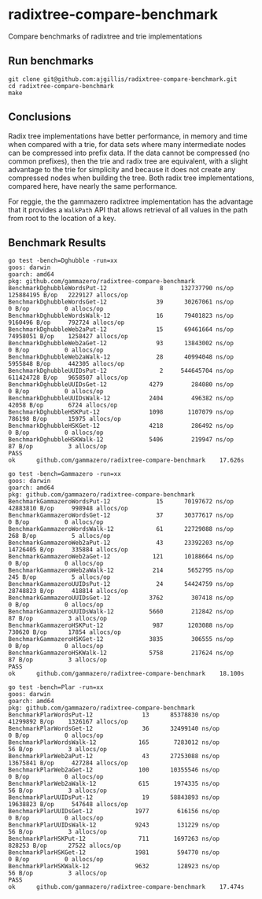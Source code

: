 # radixtree-compare-benchmark
Compare benchmarks of radixtree and trie implementations

## Run benchmarks
```
git clone git@github.com:ajgillis/radixtree-compare-benchmark.git
cd radixtree-compare-benchmark
make
```

## Conclusions
Radix tree implementations have better performance, in memory and time when compared with a trie, for data sets where many intermediate nodes can be compressed into prefix data.  If the data cannot be compressed (no common prefixes), then the trie and radix tree are equivalent, with a slight advantage to the trie for simplicity and because it does not create any compressed nodes when building the tree.  Both radix tree implementations, compared here, have nearly the same performance.

For reggie, the the gammazero radixtree implementation has the advantage that it provides a `WalkPath` API that allows retrieval of all values in the path from root to the location of a key.

## Benchmark Results
```
go test -bench=Dghubble -run=xx
goos: darwin
goarch: amd64
pkg: github.com/gammazero/radixtree-compare-benchmark
BenchmarkDghubbleWordsPut-12     	       8	 132737790 ns/op	125884195 B/op	 2229127 allocs/op
BenchmarkDghubbleWordsGet-12     	      39	  30267061 ns/op	       0 B/op	       0 allocs/op
BenchmarkDghubbleWordsWalk-12    	      16	  79401823 ns/op	 9160496 B/op	  792724 allocs/op
BenchmarkDghubbleWeb2aPut-12     	      15	  69461664 ns/op	74958051 B/op	 1258427 allocs/op
BenchmarkDghubbleWeb2aGet-12     	      93	  13843002 ns/op	       0 B/op	       0 allocs/op
BenchmarkDghubbleWeb2aWalk-12    	      28	  40994048 ns/op	 5955848 B/op	  442305 allocs/op
BenchmarkDghubbleUUIDsPut-12     	       2	 544645704 ns/op	611424728 B/op	 9658507 allocs/op
BenchmarkDghubbleUUIDsGet-12     	    4279	    284080 ns/op	       0 B/op	       0 allocs/op
BenchmarkDghubbleUUIDsWalk-12    	    2404	    496382 ns/op	   42058 B/op	    6724 allocs/op
BenchmarkDghubbleHSKPut-12       	    1098	   1107079 ns/op	  786198 B/op	   15975 allocs/op
BenchmarkDghubbleHSKGet-12       	    4218	    286492 ns/op	       0 B/op	       0 allocs/op
BenchmarkDghubbleHSKWalk-12      	    5406	    219947 ns/op	      87 B/op	       3 allocs/op
PASS
ok  	github.com/gammazero/radixtree-compare-benchmark	17.626s

go test -bench=Gammazero -run=xx
goos: darwin
goarch: amd64
pkg: github.com/gammazero/radixtree-compare-benchmark
BenchmarkGammazeroWordsPut-12     	      15	  70197672 ns/op	42883810 B/op	  998948 allocs/op
BenchmarkGammazeroWordsGet-12     	      37	  30377617 ns/op	       0 B/op	       0 allocs/op
BenchmarkGammazeroWordsWalk-12    	      61	  22729088 ns/op	     268 B/op	       5 allocs/op
BenchmarkGammazeroWeb2aPut-12     	      43	  23392203 ns/op	14726405 B/op	  335884 allocs/op
BenchmarkGammazeroWeb2aGet-12     	     121	  10188664 ns/op	       0 B/op	       0 allocs/op
BenchmarkGammazeroWeb2aWalk-12    	     214	   5652795 ns/op	     245 B/op	       5 allocs/op
BenchmarkGammazeroUUIDsPut-12     	      24	  54424759 ns/op	28748823 B/op	  418814 allocs/op
BenchmarkGammazeroUUIDsGet-12     	    3762	    307418 ns/op	       0 B/op	       0 allocs/op
BenchmarkGammazeroUUIDsWalk-12    	    5660	    212842 ns/op	      87 B/op	       3 allocs/op
BenchmarkGammazeroHSKPut-12       	     987	   1203088 ns/op	  730620 B/op	   17854 allocs/op
BenchmarkGammazeroHSKGet-12       	    3835	    306555 ns/op	       0 B/op	       0 allocs/op
BenchmarkGammazeroHSKWalk-12      	    5758	    217624 ns/op	      87 B/op	       3 allocs/op
PASS
ok  	github.com/gammazero/radixtree-compare-benchmark	18.100s

go test -bench=Plar -run=xx
goos: darwin
goarch: amd64
pkg: github.com/gammazero/radixtree-compare-benchmark
BenchmarkPlarWordsPut-12     	      13	  85378830 ns/op	41299892 B/op	 1326167 allocs/op
BenchmarkPlarWordsGet-12     	      36	  32499140 ns/op	       0 B/op	       0 allocs/op
BenchmarkPlarWordsWalk-12    	     165	   7283012 ns/op	      56 B/op	       3 allocs/op
BenchmarkPlarWeb2aPut-12     	      43	  27253088 ns/op	13675841 B/op	  427284 allocs/op
BenchmarkPlarWeb2aGet-12     	     100	  10355546 ns/op	       0 B/op	       0 allocs/op
BenchmarkPlarWeb2aWalk-12    	     615	   1974335 ns/op	      56 B/op	       3 allocs/op
BenchmarkPlarUUIDsPut-12     	      19	  58843893 ns/op	19638823 B/op	  547648 allocs/op
BenchmarkPlarUUIDsGet-12     	    1977	    616156 ns/op	       0 B/op	       0 allocs/op
BenchmarkPlarUUIDsWalk-12    	    9243	    131229 ns/op	      56 B/op	       3 allocs/op
BenchmarkPlarHSKPut-12       	     711	   1697263 ns/op	  828253 B/op	   27522 allocs/op
BenchmarkPlarHSKGet-12       	    1981	    594770 ns/op	       0 B/op	       0 allocs/op
BenchmarkPlarHSKWalk-12      	    9632	    128923 ns/op	      56 B/op	       3 allocs/op
PASS
ok  	github.com/gammazero/radixtree-compare-benchmark	17.474s
```

